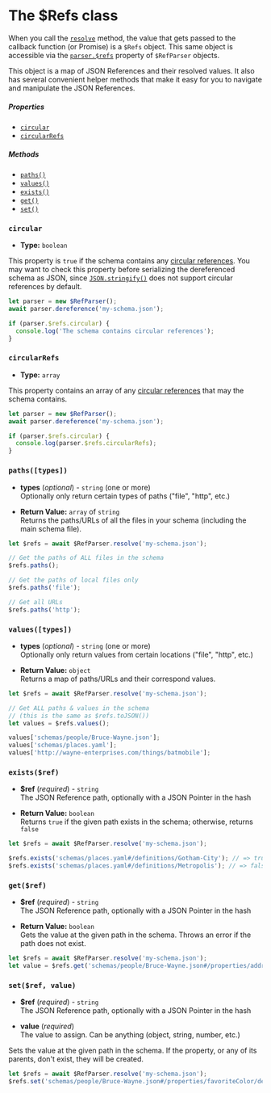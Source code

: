 # The $Refs class

When you call the [`resolve`](ref-parser.md#resolveschema-options-callback) method, the value that gets passed to the callback function (or Promise) is a `$Refs` object. This same object is accessible via the [`parser.$refs`](ref-parser.md#refs) property of `$RefParser` objects.

This object is a map of JSON References and their resolved values. It also has several convenient helper methods that make it easy for you to navigate and manipulate the JSON References.

##### Properties

- [`circular`](#circular)
- [`circularRefs`](#circularRefs)

##### Methods

- [`paths()`](#pathstypes)
- [`values()`](#valuestypes)
- [`exists()`](#existsref)
- [`get()`](#getref)
- [`set()`](#setref-value)

### `circular`

- **Type:** `boolean`

This property is `true` if the schema contains any [circular references](README.md#circular-refs). You may want to check this property before serializing the dereferenced schema as JSON, since [`JSON.stringify()`](https://developer.mozilla.org/en-US/docs/Web/JavaScript/Reference/Global_Objects/JSON/stringify) does not support circular references by default.

```javascript
let parser = new $RefParser();
await parser.dereference('my-schema.json');

if (parser.$refs.circular) {
  console.log('The schema contains circular references');
}
```

### `circularRefs`

- **Type:** `array`

This property contains an array of any [circular references](README.md#circular-refs) that may the schema contains.

```javascript
let parser = new $RefParser();
await parser.dereference('my-schema.json');

if (parser.$refs.circular) {
  console.log(parser.$refs.circularRefs);
}
```

### `paths([types])`

- **types** (_optional_) - `string` (one or more)<br>
  Optionally only return certain types of paths ("file", "http", etc.)

- **Return Value:** `array` of `string`<br>
  Returns the paths/URLs of all the files in your schema (including the main schema file).

```javascript
let $refs = await $RefParser.resolve('my-schema.json');

// Get the paths of ALL files in the schema
$refs.paths();

// Get the paths of local files only
$refs.paths('file');

// Get all URLs
$refs.paths('http');
```

### `values([types])`

- **types** (_optional_) - `string` (one or more)<br>
  Optionally only return values from certain locations ("file", "http", etc.)

- **Return Value:** `object`<br>
  Returns a map of paths/URLs and their correspond values.

```javascript
let $refs = await $RefParser.resolve('my-schema.json');

// Get ALL paths & values in the schema
// (this is the same as $refs.toJSON())
let values = $refs.values();

values['schemas/people/Bruce-Wayne.json'];
values['schemas/places.yaml'];
values['http://wayne-enterprises.com/things/batmobile'];
```

### `exists($ref)`

- **$ref** (_required_) - `string`<br>
  The JSON Reference path, optionally with a JSON Pointer in the hash

- **Return Value:** `boolean`<br>
  Returns `true` if the given path exists in the schema; otherwise, returns `false`

```javascript
let $refs = await $RefParser.resolve('my-schema.json');

$refs.exists('schemas/places.yaml#/definitions/Gotham-City'); // => true
$refs.exists('schemas/places.yaml#/definitions/Metropolis'); // => false
```

### `get($ref)`

- **$ref** (_required_) - `string`<br>
  The JSON Reference path, optionally with a JSON Pointer in the hash

- **Return Value:** `boolean`<br>
  Gets the value at the given path in the schema. Throws an error if the path does not exist.

```javascript
let $refs = await $RefParser.resolve('my-schema.json');
let value = $refs.get('schemas/people/Bruce-Wayne.json#/properties/address');
```

### `set($ref, value)`

- **$ref** (_required_) - `string`<br>
  The JSON Reference path, optionally with a JSON Pointer in the hash

- **value** (_required_)<br>
  The value to assign. Can be anything (object, string, number, etc.)

Sets the value at the given path in the schema. If the property, or any of its parents, don't exist, they will be created.

```javascript
let $refs = await $RefParser.resolve('my-schema.json');
$refs.set('schemas/people/Bruce-Wayne.json#/properties/favoriteColor/default', 'black');
```
